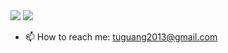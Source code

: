 <img src="https://github-readme-stats.vercel.app/api?username=uglyspoon&show_icons=true&icon_color=ad0d52&text_color=24292e&bg_color=ffffff&hide_title=true" />  

<img src="https://github-readme-stats.vercel.app/api/top-langs/?username=uglyspoon&layout=compact" />  


- 📫 How to reach me: tuguang2013@gmail.com

